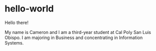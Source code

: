 # hello-world

Hello there!

My name is Cameron and I am a third-year student at Cal Poly San Luis Obispo. I am majoring in Business and concentrating in Information Systems.
